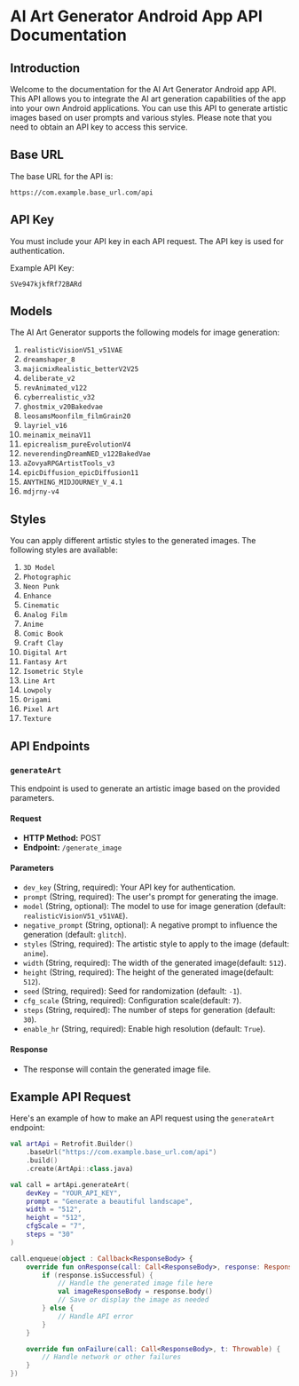 # AI Art Generator Android App API Documentation

## Introduction
Welcome to the documentation for the AI Art Generator Android app API. This API allows you to integrate the AI art generation capabilities of the app into your own Android applications. You can use this API to generate artistic images based on user prompts and various styles. Please note that you need to obtain an API key to access this service.

## Base URL
The base URL for the API is:
```
https://com.example.base_url.com/api
```

## API Key
You must include your API key in each API request. The API key is used for authentication.

Example API Key:
```
SVe947kjkfRf72BARd
```

## Models
The AI Art Generator supports the following models for image generation:

1. `realisticVisionV51_v51VAE`
2. `dreamshaper_8`
3. `majicmixRealistic_betterV2V25`
4. `deliberate_v2`
5. `revAnimated_v122`
6. `cyberrealistic_v32`
7. `ghostmix_v20Bakedvae`
8. `leosamsMoonfilm_filmGrain20`
9. `layriel_v16`
10. `meinamix_meinaV11`
11. `epicrealism_pureEvolutionV4`
12. `neverendingDreamNED_v122BakedVae`
13. `aZovyaRPGArtistTools_v3`
14. `epicDiffusion_epicDiffusion11`
15. `ANYTHING_MIDJOURNEY_V_4.1`
16. `mdjrny-v4`

## Styles
You can apply different artistic styles to the generated images. The following styles are available:

1. `3D Model`
2. `Photographic`
3. `Neon Punk`
4. `Enhance`
5. `Cinematic`
6. `Analog Film`
7. `Anime`
8. `Comic Book`
9. `Craft Clay`
10. `Digital Art`
11. `Fantasy Art`
12. `Isometric Style`
13. `Line Art`
14. `Lowpoly`
15. `Origami`
16. `Pixel Art`
17. `Texture`

## API Endpoints

### `generateArt`
This endpoint is used to generate an artistic image based on the provided parameters.

#### Request
- **HTTP Method:** POST
- **Endpoint:** `/generate_image`

#### Parameters
- `dev_key` (String, required): Your API key for authentication.
- `prompt` (String, required): The user's prompt for generating the image.
- `model` (String, optional): The model to use for image generation (default: `realisticVisionV51_v51VAE`).
- `negative_prompt` (String, optional): A negative prompt to influence the generation (default: `glitch`).
- `styles` (String, required): The artistic style to apply to the image (default: `anime`).
- `width` (String, required): The width of the generated image(default: `512`).
- `height` (String, required): The height of the generated image(default: `512`).
- `seed` (String, required): Seed for randomization (default: `-1`).
- `cfg_scale` (String, required): Configuration scale(default: `7`).
- `steps` (String, required): The number of steps for generation (default: `30`).
- `enable_hr` (String, required): Enable high resolution (default: `True`).

#### Response
- The response will contain the generated image file.

## Example API Request
Here's an example of how to make an API request using the `generateArt` endpoint:

```kotlin
val artApi = Retrofit.Builder()
    .baseUrl("https://com.example.base_url.com/api")
    .build()
    .create(ArtApi::class.java)

val call = artApi.generateArt(
    devKey = "YOUR_API_KEY",
    prompt = "Generate a beautiful landscape",
    width = "512",
    height = "512",
    cfgScale = "7",
    steps = "30"
)

call.enqueue(object : Callback<ResponseBody> {
    override fun onResponse(call: Call<ResponseBody>, response: Response<ResponseBody>) {
        if (response.isSuccessful) {
            // Handle the generated image file here
            val imageResponseBody = response.body()
            // Save or display the image as needed
        } else {
            // Handle API error
        }
    }

    override fun onFailure(call: Call<ResponseBody>, t: Throwable) {
        // Handle network or other failures
    }
})
```